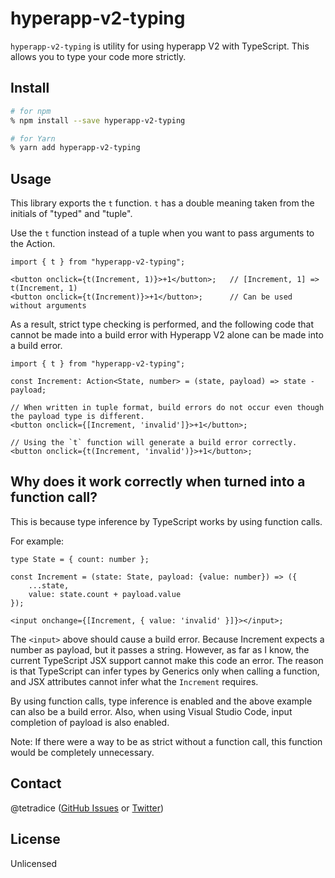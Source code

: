 # hyperapp-v2-typing

`hyperapp-v2-typing` is utility for using hyperapp V2 with TypeScript. This allows you to type your code more strictly.

## Install

```sh
# for npm
% npm install --save hyperapp-v2-typing

# for Yarn
% yarn add hyperapp-v2-typing
```

## Usage

This library exports the `t` function. `t` has a double meaning taken from the initials of "typed" and "tuple".

Use the `t` function instead of a tuple when you want to pass arguments to the Action.

```tsx
import { t } from "hyperapp-v2-typing";

<button onclick={t(Increment, 1)}>+1</button>;   // [Increment, 1] => t(Increment, 1)
<button onclick={t(Increment)}>+1</button>;      // Can be used without arguments
```

As a result, strict type checking is performed, and the following code that cannot be made into a build error with Hyperapp V2 alone can be made into a build error.

```tsx
import { t } from "hyperapp-v2-typing";

const Increment: Action<State, number> = (state, payload) => state - payload;

// When written in tuple format, build errors do not occur even though the payload type is different.
<button onclick={[Increment, 'invalid']}>+1</button>; 

// Using the `t` function will generate a build error correctly.
<button onclick={t(Increment, 'invalid')}>+1</button>; 
```

## Why does it work correctly when turned into a function call?

This is because type inference by TypeScript works by using function calls.

For example:

```tsx
type State = { count: number };

const Increment = (state: State, payload: {value: number}) => ({
    ...state,
    value: state.count + payload.value
});

<input onchange={[Increment, { value: 'invalid' }]}></input>;
```

The `<input>` above should cause a build error. Because Increment expects a number as payload, but it passes a string. However, as far as I know, the current TypeScript JSX support cannot make this code an error. The reason is that TypeScript can infer types by Generics only when calling a function, and JSX attributes cannot infer what the `Increment` requires.

By using function calls, type inference is enabled and the above example can also be a build error. Also, when using Visual Studio Code, input completion of payload is also enabled.

Note: If there were a way to be as strict without a function call, this function would be completely unnecessary.

## Contact
@tetradice ([GitHub Issues](https://github.com/tetradice/hyperapp-typing/issues) or [Twitter](https://twitter.com/tetradice))


## License
Unlicensed